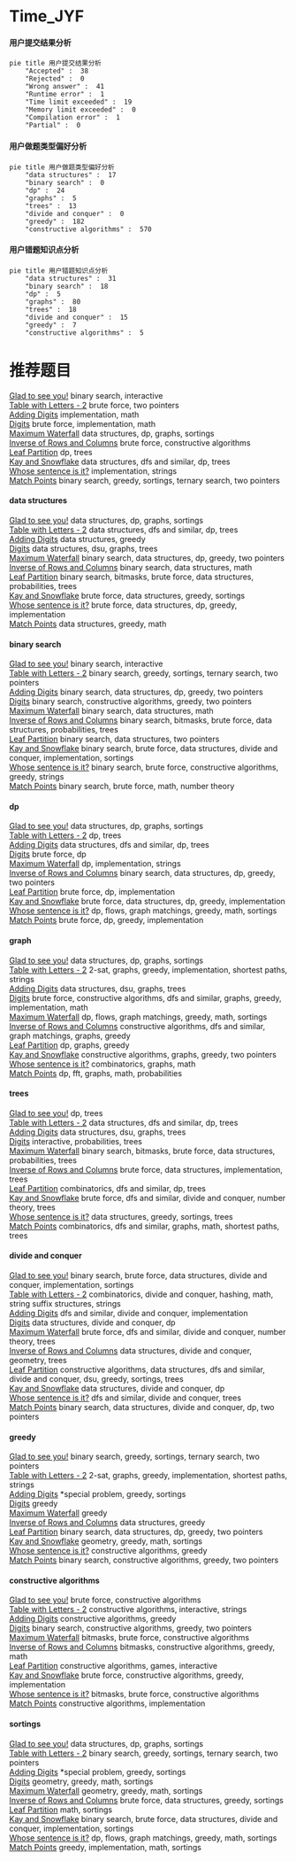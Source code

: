 # Time_JYF
<!-- tabs:start -->
#### **用户提交结果分析**

```mermaid
pie title 用户提交结果分析
    "Accepted" :  38
    "Rejected" :  0
    "Wrong answer" :  41
    "Runtime error" :  1
    "Time limit exceeded" :  19
    "Memory limit exceeded" :  0
    "Compilation error" :  1
    "Partial" :  0
```
#### **用户做题类型偏好分析**

```mermaid
pie title 用户做题类型偏好分析
    "data structures" :  17
    "binary search" :  0
    "dp" :  24
    "graphs" :  5
    "trees" :  13
    "divide and conquer" :  0
    "greedy" :  182
    "constructive algorithms" :  570
```
#### **用户错题知识点分析**

```mermaid
pie title 用户错题知识点分析
    "data structures" :  31
    "binary search" :  18
    "dp" :  5
    "graphs" :  80
    "trees" :  18
    "divide and conquer" :  15
    "greedy" :  7
    "constructive algorithms" :  5
```
<!-- tabs:end -->
# 推荐题目
[Glad to see you!](https://codeforces.com/contest/810/problem/D)		binary search,
                        interactive		  
[Table with Letters - 2](http://codeforces.com/problemset/problem/253/D)		brute force,
                        two pointers		  
[Adding Digits](http://codeforces.com/problemset/problem/260/A)		implementation,
                        math		  
[Digits](http://codeforces.com/problemset/problem/852/A)		brute force,
                        implementation,
                        math		  
[Maximum Waterfall](http://codeforces.com/problemset/problem/269/D)		data structures,
                        dp,
                        graphs,
                        sortings		  
[Inverse of Rows and Columns](http://codeforces.com/problemset/problem/1157/G)		brute force,
                        constructive algorithms		  
[Leaf Partition](http://codeforces.com/problemset/problem/1146/F)		dp,
                        trees		  
[Kay and Snowflake](http://codeforces.com/problemset/problem/685/B)		data structures,
                        dfs and similar,
                        dp,
                        trees		  
[Whose sentence is it?](http://codeforces.com/problemset/problem/312/A)		implementation,
                        strings		  
[Match Points](http://codeforces.com/problemset/problem/1156/C)		binary search,
                        greedy,
                        sortings,
                        ternary search,
                        two pointers		  
<!-- tabs:start -->
#### **data structures**
[Glad to see you!](http://codeforces.com/problemset/problem/269/D)		data structures,
                        dp,
                        graphs,
                        sortings		  
[Table with Letters - 2](http://codeforces.com/problemset/problem/685/B)		data structures,
                        dfs and similar,
                        dp,
                        trees		  
[Adding Digits](http://codeforces.com/problemset/problem/700/D)		data structures,
                        greedy		  
[Digits](http://codeforces.com/problemset/problem/1278/D)		data structures,
                        dsu,
                        graphs,
                        trees		  
[Maximum Waterfall](http://codeforces.com/problemset/problem/1492/C)		binary search,
                        data structures,
                        dp,
                        greedy,
                        two pointers		  
[Inverse of Rows and Columns](http://codeforces.com/problemset/problem/1490/G)		binary search,
                        data structures,
                        math		  
[Leaf Partition](http://codeforces.com/problemset/problem/1479/D)		binary search,
                        bitmasks,
                        brute force,
                        data structures,
                        probabilities,
                        trees		  
[Kay and Snowflake](http://codeforces.com/problemset/problem/1497/A)		brute force,
                        data structures,
                        greedy,
                        sortings		  
[Whose sentence is it?](http://codeforces.com/problemset/problem/1491/C)		brute force,
                        data structures,
                        dp,
                        greedy,
                        implementation		  
[Match Points](http://codeforces.com/problemset/problem/1492/B)		data structures,
                        greedy,
                        math		  
#### **binary search**
[Glad to see you!](https://codeforces.com/contest/810/problem/D)		binary search,
                        interactive		  
[Table with Letters - 2](http://codeforces.com/problemset/problem/1156/C)		binary search,
                        greedy,
                        sortings,
                        ternary search,
                        two pointers		  
[Adding Digits](http://codeforces.com/problemset/problem/1492/C)		binary search,
                        data structures,
                        dp,
                        greedy,
                        two pointers		  
[Digits](http://codeforces.com/problemset/problem/1463/D)		binary search,
                        constructive algorithms,
                        greedy,
                        two pointers		  
[Maximum Waterfall](http://codeforces.com/problemset/problem/1490/G)		binary search,
                        data structures,
                        math		  
[Inverse of Rows and Columns](http://codeforces.com/problemset/problem/1479/D)		binary search,
                        bitmasks,
                        brute force,
                        data structures,
                        probabilities,
                        trees		  
[Leaf Partition](http://codeforces.com/problemset/problem/1436/E)		binary search,
                        data structures,
                        two pointers		  
[Kay and Snowflake](http://codeforces.com/problemset/problem/1461/D)		binary search,
                        brute force,
                        data structures,
                        divide and conquer,
                        implementation,
                        sortings		  
[Whose sentence is it?](http://codeforces.com/problemset/problem/1493/C)		binary search,
                        brute force,
                        constructive algorithms,
                        greedy,
                        strings		  
[Match Points](http://codeforces.com/problemset/problem/1487/D)		binary search,
                        brute force,
                        math,
                        number theory		  
#### **dp**
[Glad to see you!](http://codeforces.com/problemset/problem/269/D)		data structures,
                        dp,
                        graphs,
                        sortings		  
[Table with Letters - 2](http://codeforces.com/problemset/problem/1146/F)		dp,
                        trees		  
[Adding Digits](http://codeforces.com/problemset/problem/685/B)		data structures,
                        dfs and similar,
                        dp,
                        trees		  
[Digits](http://codeforces.com/problemset/problem/598/E)		brute force,
                        dp		  
[Maximum Waterfall](http://codeforces.com/problemset/problem/585/F)		dp,
                        implementation,
                        strings		  
[Inverse of Rows and Columns](http://codeforces.com/problemset/problem/1492/C)		binary search,
                        data structures,
                        dp,
                        greedy,
                        two pointers		  
[Leaf Partition](https://codeforces.com/contest/1457/problem/C)		brute force,
                        dp,
                        implementation		  
[Kay and Snowflake](http://codeforces.com/problemset/problem/1491/C)		brute force,
                        data structures,
                        dp,
                        greedy,
                        implementation		  
[Whose sentence is it?](http://codeforces.com/problemset/problem/1437/C)		dp,
                        flows,
                        graph matchings,
                        greedy,
                        math,
                        sortings		  
[Match Points](http://codeforces.com/problemset/problem/1499/B)		brute force,
                        dp,
                        greedy,
                        implementation		  
#### **graph**
[Glad to see you!](http://codeforces.com/problemset/problem/269/D)		data structures,
                        dp,
                        graphs,
                        sortings		  
[Table with Letters - 2](https://codeforces.com/contest/782/problem/D)		2-sat,
                        graphs,
                        greedy,
                        implementation,
                        shortest paths,
                        strings		  
[Adding Digits](http://codeforces.com/problemset/problem/1278/D)		data structures,
                        dsu,
                        graphs,
                        trees		  
[Digits](http://codeforces.com/problemset/problem/1487/C)		brute force,
                        constructive algorithms,
                        dfs and similar,
                        graphs,
                        greedy,
                        implementation,
                        math		  
[Maximum Waterfall](http://codeforces.com/problemset/problem/1437/C)		dp,
                        flows,
                        graph matchings,
                        greedy,
                        math,
                        sortings		  
[Inverse of Rows and Columns](http://codeforces.com/problemset/problem/1470/D)		constructive algorithms,
                        dfs and similar,
                        graph matchings,
                        graphs,
                        greedy		  
[Leaf Partition](http://codeforces.com/problemset/problem/1476/C)		dp,
                        graphs,
                        greedy		  
[Kay and Snowflake](http://codeforces.com/problemset/problem/1304/D)		constructive algorithms,
                        graphs,
                        greedy,
                        two pointers		  
[Whose sentence is it?](http://codeforces.com/problemset/problem/1475/C)		combinatorics,
                        graphs,
                        math		  
[Match Points](http://codeforces.com/problemset/problem/553/E)		dp,
                        fft,
                        graphs,
                        math,
                        probabilities		  
#### **trees**
[Glad to see you!](http://codeforces.com/problemset/problem/1146/F)		dp,
                        trees		  
[Table with Letters - 2](http://codeforces.com/problemset/problem/685/B)		data structures,
                        dfs and similar,
                        dp,
                        trees		  
[Adding Digits](http://codeforces.com/problemset/problem/1278/D)		data structures,
                        dsu,
                        graphs,
                        trees		  
[Digits](http://codeforces.com/problemset/problem/1438/F)		interactive,
                        probabilities,
                        trees		  
[Maximum Waterfall](http://codeforces.com/problemset/problem/1479/D)		binary search,
                        bitmasks,
                        brute force,
                        data structures,
                        probabilities,
                        trees		  
[Inverse of Rows and Columns](http://codeforces.com/problemset/problem/1511/C)		brute force,
                        data structures,
                        implementation,
                        trees		  
[Leaf Partition](http://codeforces.com/problemset/problem/1499/F)		combinatorics,
                        dfs and similar,
                        dp,
                        trees		  
[Kay and Snowflake](http://codeforces.com/problemset/problem/1491/E)		brute force,
                        dfs and similar,
                        divide and conquer,
                        number theory,
                        trees		  
[Whose sentence is it?](http://codeforces.com/problemset/problem/1466/D)		data structures,
                        greedy,
                        sortings,
                        trees		  
[Match Points](http://codeforces.com/problemset/problem/1495/D)		combinatorics,
                        dfs and similar,
                        graphs,
                        math,
                        shortest paths,
                        trees		  
#### **divide and conquer**
[Glad to see you!](http://codeforces.com/problemset/problem/1461/D)		binary search,
                        brute force,
                        data structures,
                        divide and conquer,
                        implementation,
                        sortings		  
[Table with Letters - 2](http://codeforces.com/problemset/problem/1466/G)		combinatorics,
                        divide and conquer,
                        hashing,
                        math,
                        string suffix structures,
                        strings		  
[Adding Digits](http://codeforces.com/problemset/problem/1490/D)		dfs and similar,
                        divide and conquer,
                        implementation		  
[Digits](https://codeforces.com/contest/1483/problem/C)		data structures,
                        divide and conquer,
                        dp		  
[Maximum Waterfall](http://codeforces.com/problemset/problem/1491/E)		brute force,
                        dfs and similar,
                        divide and conquer,
                        number theory,
                        trees		  
[Inverse of Rows and Columns](http://codeforces.com/problemset/problem/1303/G)		data structures,
                        divide and conquer,
                        geometry,
                        trees		  
[Leaf Partition](http://codeforces.com/problemset/problem/1494/D)		constructive algorithms,
                        data structures,
                        dfs and similar,
                        divide and conquer,
                        dsu,
                        greedy,
                        sortings,
                        trees		  
[Kay and Snowflake](http://codeforces.com/problemset/problem/1482/E)		data structures,
                        divide and conquer,
                        dp		  
[Whose sentence is it?](http://codeforces.com/problemset/problem/566/C)		dfs and similar,
                        divide and conquer,
                        trees		  
[Match Points](http://codeforces.com/problemset/problem/1428/F)		binary search,
                        data structures,
                        divide and conquer,
                        dp,
                        two pointers		  
#### **greedy**
[Glad to see you!](http://codeforces.com/problemset/problem/1156/C)		binary search,
                        greedy,
                        sortings,
                        ternary search,
                        two pointers		  
[Table with Letters - 2](https://codeforces.com/contest/782/problem/D)		2-sat,
                        graphs,
                        greedy,
                        implementation,
                        shortest paths,
                        strings		  
[Adding Digits](http://codeforces.com/problemset/problem/1346/C)		*special problem,
                        greedy,
                        sortings		  
[Digits](http://codeforces.com/problemset/problem/521/D)		greedy		  
[Maximum Waterfall](http://codeforces.com/problemset/problem/1031/D)		greedy		  
[Inverse of Rows and Columns](http://codeforces.com/problemset/problem/700/D)		data structures,
                        greedy		  
[Leaf Partition](http://codeforces.com/problemset/problem/1492/C)		binary search,
                        data structures,
                        dp,
                        greedy,
                        two pointers		  
[Kay and Snowflake](https://codeforces.com/contest/1496/problem/C)		geometry,
                        greedy,
                        math,
                        sortings		  
[Whose sentence is it?](http://codeforces.com/problemset/problem/1493/A)		constructive algorithms,
                        greedy		  
[Match Points](http://codeforces.com/problemset/problem/1463/D)		binary search,
                        constructive algorithms,
                        greedy,
                        two pointers		  
#### **constructive algorithms**
[Glad to see you!](http://codeforces.com/problemset/problem/1157/G)		brute force,
                        constructive algorithms		  
[Table with Letters - 2](http://codeforces.com/problemset/problem/1282/D)		constructive algorithms,
                        interactive,
                        strings		  
[Adding Digits](http://codeforces.com/problemset/problem/1493/A)		constructive algorithms,
                        greedy		  
[Digits](http://codeforces.com/problemset/problem/1463/D)		binary search,
                        constructive algorithms,
                        greedy,
                        two pointers		  
[Maximum Waterfall](https://codeforces.com/contest/1456/problem/B)		bitmasks,
                        brute force,
                        constructive algorithms		  
[Inverse of Rows and Columns](http://codeforces.com/problemset/problem/1492/D)		bitmasks,
                        constructive algorithms,
                        greedy,
                        math		  
[Leaf Partition](https://codeforces.com/contest/1504/problem/D)		constructive algorithms,
                        games,
                        interactive		  
[Kay and Snowflake](https://codeforces.com/contest/1483/problem/A)		brute force,
                        constructive algorithms,
                        greedy,
                        implementation		  
[Whose sentence is it?](https://codeforces.com/contest/1457/problem/D)		bitmasks,
                        brute force,
                        constructive algorithms		  
[Match Points](http://codeforces.com/problemset/problem/1513/A)		constructive algorithms,
                        implementation		  
#### **sortings**
[Glad to see you!](http://codeforces.com/problemset/problem/269/D)		data structures,
                        dp,
                        graphs,
                        sortings		  
[Table with Letters - 2](http://codeforces.com/problemset/problem/1156/C)		binary search,
                        greedy,
                        sortings,
                        ternary search,
                        two pointers		  
[Adding Digits](http://codeforces.com/problemset/problem/1346/C)		*special problem,
                        greedy,
                        sortings		  
[Digits](https://codeforces.com/contest/1496/problem/C)		geometry,
                        greedy,
                        math,
                        sortings		  
[Maximum Waterfall](http://codeforces.com/problemset/problem/1495/A)		geometry,
                        greedy,
                        math,
                        sortings		  
[Inverse of Rows and Columns](http://codeforces.com/problemset/problem/1497/A)		brute force,
                        data structures,
                        greedy,
                        sortings		  
[Leaf Partition](http://codeforces.com/problemset/problem/1427/A)		math,
                        sortings		  
[Kay and Snowflake](http://codeforces.com/problemset/problem/1461/D)		binary search,
                        brute force,
                        data structures,
                        divide and conquer,
                        implementation,
                        sortings		  
[Whose sentence is it?](http://codeforces.com/problemset/problem/1437/C)		dp,
                        flows,
                        graph matchings,
                        greedy,
                        math,
                        sortings		  
[Match Points](http://codeforces.com/problemset/problem/1473/A)		greedy,
                        implementation,
                        math,
                        sortings		  
<!-- tabs:end -->
